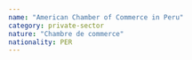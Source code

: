 ```yaml
---
name: "American Chamber of Commerce in Peru"
category: private-sector
nature: "Chambre de commerce"
nationality: PER
---
```

